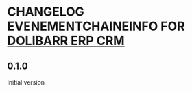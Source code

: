 # CHANGELOG EVENEMENTCHAINEINFO FOR [DOLIBARR ERP CRM](https://www.dolibarr.org)

## 0.1.0

Initial version
